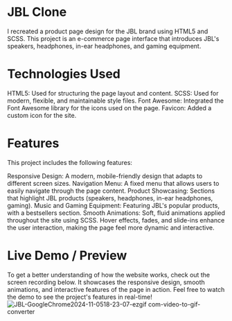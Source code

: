 # JBL Clone
I recreated a product page design for the JBL brand using HTML5 and SCSS. This project is an e-commerce page interface that introduces JBL's speakers, headphones, in-ear headphones, and gaming equipment.

# Technologies Used
HTML5: Used for structuring the page layout and content.
SCSS: Used for modern, flexible, and maintainable style files.
Font Awesome: Integrated the Font Awesome library for the icons used on the page.
Favicon: Added a custom icon for the site.

# Features
This project includes the following features:

Responsive Design: A modern, mobile-friendly design that adapts to different screen sizes.
Navigation Menu: A fixed menu that allows users to easily navigate through the page content.
Product Showcasing: Sections that highlight JBL products (speakers, headphones, in-ear headphones, gaming).
Music and Gaming Equipment: Featuring JBL's popular products, with a bestsellers section.
Smooth Animations: Soft, fluid animations applied throughout the site using SCSS. Hover effects, fades, and slide-ins enhance the user interaction, making the page feel more dynamic and interactive. 

# Live Demo / Preview
To get a better understanding of how the website works, check out the screen recording below. It showcases the responsive design, smooth animations, and interactive features of the page in action.
Feel free to watch the demo to see the project's features in real-time! 
![JBL-GoogleChrome2024-11-0518-23-07-ezgif com-video-to-gif-converter](https://github.com/user-attachments/assets/061a7918-5c4e-48d3-8688-3d6054a6d95c)
